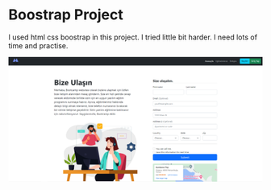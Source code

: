 
<h1>Boostrap Project</h1>
<p>I used html css boostrap in this project. I tried little bit harder. I need lots of time and practise.</p>
<img src="images/boostrapprojectscreenshot.png">